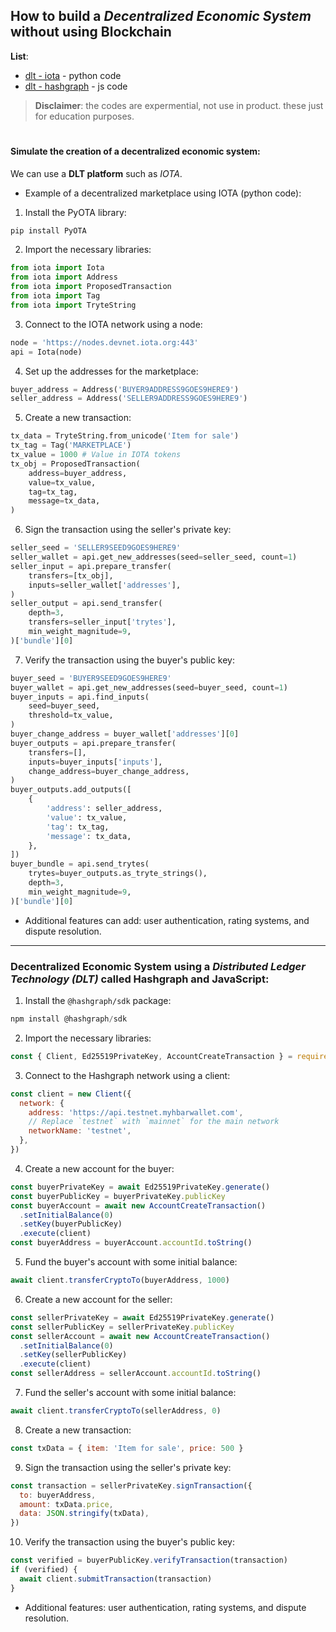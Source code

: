 ## How to build a *Decentralized Economic System* without using Blockchain

**List**:
- [dlt - iota](https://github.com/mosi-sol/shell/blob/main/Decentralized%20Economic%20System%20-%20non%20Blockchain/readme.md#simulate-the-creation-of-a-decentralized-economic-system) - python code
- [dlt - hashgraph](https://github.com/mosi-sol/shell/blob/main/Decentralized%20Economic%20System%20-%20non%20Blockchain/readme.md#decentralized-economic-system-using-a-distributed-ledger-technology-dlt-called-hashgraph-and-javascript) - js code

> **Disclaimer**: the codes are expermential, not use in product. these just for education purposes.

#

#### Simulate the creation of a decentralized economic system:
We can use a **DLT platform** such as *IOTA*.
- Example of a decentralized marketplace using IOTA (python code):

1. Install the PyOTA library:

```python
pip install PyOTA
```

2. Import the necessary libraries:

```python
from iota import Iota
from iota import Address
from iota import ProposedTransaction
from iota import Tag
from iota import TryteString
```

3. Connect to the IOTA network using a node:

```python
node = 'https://nodes.devnet.iota.org:443'
api = Iota(node)
```

4. Set up the addresses for the marketplace:

```python
buyer_address = Address('BUYER9ADDRESS9GOES9HERE9')
seller_address = Address('SELLER9ADDRESS9GOES9HERE9')
```

5. Create a new transaction:

```python
tx_data = TryteString.from_unicode('Item for sale')
tx_tag = Tag('MARKETPLACE')
tx_value = 1000 # Value in IOTA tokens
tx_obj = ProposedTransaction(
    address=buyer_address,
    value=tx_value,
    tag=tx_tag,
    message=tx_data,
)
```

6. Sign the transaction using the seller's private key:

```python
seller_seed = 'SELLER9SEED9GOES9HERE9'
seller_wallet = api.get_new_addresses(seed=seller_seed, count=1)
seller_input = api.prepare_transfer(
    transfers=[tx_obj],
    inputs=seller_wallet['addresses'],
)
seller_output = api.send_transfer(
    depth=3,
    transfers=seller_input['trytes'],
    min_weight_magnitude=9,
)['bundle'][0]
```

7. Verify the transaction using the buyer's public key:

```python
buyer_seed = 'BUYER9SEED9GOES9HERE9'
buyer_wallet = api.get_new_addresses(seed=buyer_seed, count=1)
buyer_inputs = api.find_inputs(
    seed=buyer_seed,
    threshold=tx_value,
)
buyer_change_address = buyer_wallet['addresses'][0]
buyer_outputs = api.prepare_transfer(
    transfers=[],
    inputs=buyer_inputs['inputs'],
    change_address=buyer_change_address,
)
buyer_outputs.add_outputs([
    {
        'address': seller_address,
        'value': tx_value,
        'tag': tx_tag,
        'message': tx_data,
    },
])
buyer_bundle = api.send_trytes(
    trytes=buyer_outputs.as_tryte_strings(),
    depth=3,
    min_weight_magnitude=9,
)['bundle'][0]
```

- Additional features can add: user authentication, rating systems, and dispute resolution.

---

### Decentralized Economic System using a *Distributed Ledger Technology (DLT)* called Hashgraph and JavaScript:

1. Install the `@hashgraph/sdk` package:

```javascript
npm install @hashgraph/sdk
```

2. Import the necessary libraries:

```javascript
const { Client, Ed25519PrivateKey, AccountCreateTransaction } = require('@hashgraph/sdk')
```

3. Connect to the Hashgraph network using a client:

```javascript
const client = new Client({
  network: {
    address: 'https://api.testnet.myhbarwallet.com',
    // Replace `testnet` with `mainnet` for the main network
    networkName: 'testnet',
  },
})
```

4. Create a new account for the buyer:

```javascript
const buyerPrivateKey = await Ed25519PrivateKey.generate()
const buyerPublicKey = buyerPrivateKey.publicKey
const buyerAccount = await new AccountCreateTransaction()
  .setInitialBalance(0)
  .setKey(buyerPublicKey)
  .execute(client)
const buyerAddress = buyerAccount.accountId.toString()
```

5. Fund the buyer's account with some initial balance:

```javascript
await client.transferCryptoTo(buyerAddress, 1000)
```

6. Create a new account for the seller:

```javascript
const sellerPrivateKey = await Ed25519PrivateKey.generate()
const sellerPublicKey = sellerPrivateKey.publicKey
const sellerAccount = await new AccountCreateTransaction()
  .setInitialBalance(0)
  .setKey(sellerPublicKey)
  .execute(client)
const sellerAddress = sellerAccount.accountId.toString()
```

7. Fund the seller's account with some initial balance:

```javascript
await client.transferCryptoTo(sellerAddress, 0)
```

8. Create a new transaction:

```javascript
const txData = { item: 'Item for sale', price: 500 }
```

9. Sign the transaction using the seller's private key:

```javascript
const transaction = sellerPrivateKey.signTransaction({
  to: buyerAddress,
  amount: txData.price,
  data: JSON.stringify(txData),
})
```

10. Verify the transaction using the buyer's public key:

```javascript
const verified = buyerPublicKey.verifyTransaction(transaction)
if (verified) {
  await client.submitTransaction(transaction)
}
```

- Additional features: user authentication, rating systems, and dispute resolution.
